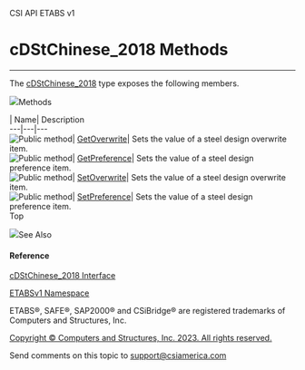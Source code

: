 ﻿

CSI API ETABS v1

# cDStChinese_2018 Methods  
  
---  
  
The [cDStChinese_2018](56e8d07c-bbc2-7d75-2937-c59193215a25.htm) type exposes
the following members.

![](../icons/SectionExpanded.png)Methods

| Name| Description  
---|---|---  
![Public method](../icons/pubmethod.gif)|
[GetOverwrite](ae7abe13-fc9a-81bc-3bc5-2c03023432c8.htm)|  Sets the value of a
steel design overwrite item.  
![Public method](../icons/pubmethod.gif)|
[GetPreference](5e4f73d0-2887-8be8-0494-1aca507a1382.htm)|  Sets the value of
a steel design preference item.  
![Public method](../icons/pubmethod.gif)|
[SetOverwrite](07f26bae-084f-bcdb-a80a-1681d984d342.htm)|  Sets the value of a
steel design overwrite item.  
![Public method](../icons/pubmethod.gif)|
[SetPreference](59a19f49-c9d4-05b8-f511-6644aff3e9a1.htm)|  Sets the value of
a steel design preference item.  
Top

![](../icons/SectionExpanded.png)See Also

#### Reference

[cDStChinese_2018 Interface](56e8d07c-bbc2-7d75-2937-c59193215a25.htm)

[ETABSv1 Namespace](2780f1b8-2033-5289-2298-1cdb2a7508d9.htm)

ETABS®, SAFE®, SAP2000® and CSiBridge® are registered trademarks of Computers
and Structures, Inc.  

[Copyright © Computers and Structures, Inc. 2023. All rights
reserved.](http://www.csiamerica.com)

Send comments on this topic to
[support@csiamerica.com](mailto:support%40csiamerica.com?Subject=CSI%20API%20ETABS%20v1)


